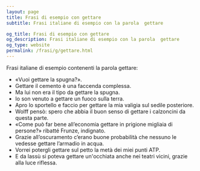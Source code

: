 ```yaml
---
layout: page
title: Frasi di esempio con gettare 
subtitle: Frasi italiane di esempio con la parola  gettare

og_title: Frasi di esempio con gettare 
og_description: Frasi italiane di esempio con la parola  gettare
og_type: website
permalink: /frasi/g/gettare.html
---
```


Frasi italiane di esempio contenenti la parola gettare:


- «Vuoi gettare la spugna?».
- Gettare il cemento è una faccenda complessa.
- Ma lui non era il tipo da gettare la spugna.
- Io son venuto a gettare un fuoco sulla terra.
- Apro lo sportello e faccio per gettare la mia valigia sul sedile posteriore.
- Wolff pensò: spero che abbia il buon senso di gettare i calzoncini da questa parte.
- «Come può far bene all’economia gettare in prigione migliaia di persone?» ribatté Frunze, indignato.
- Grazie all’oscuramento c’erano buone probabilità che nessuno le vedesse gettare l’armadio in acqua.
- Vorrei potergli gettare sul petto la metà dei miei punti ATP.
- E da lassù si poteva gettare un'occhiata anche nei teatri vicini, grazie alla luce riflessa.
